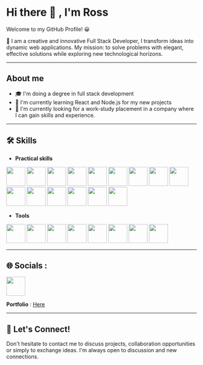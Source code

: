 # Hi there 👋 , I'm Ross


Welcome to my GitHub Profile! 😀

🚀 I am a creative and innovative Full Stack Developer, I transform ideas into dynamic web applications. My mission: to solve problems with elegant, effective solutions while exploring new technological horizons.

---

## About me

- 🎓 I'm doing a degree in full stack development
- 🌴 I'm currently learning React and Node.js for my new projects
- 💼 I'm currently looking for a work-study placement in a company where I can gain skills and experience.

---

## 🛠️ Skills

- **Practical skills**
  
<img src="https://cdn.jsdelivr.net/gh/devicons/devicon@latest/icons/c/c-original.svg" width="50" height="50"/> <img src="https://cdn.jsdelivr.net/gh/devicons/devicon@latest/icons/cplusplus/cplusplus-original.svg" width="50" height="50"/> <img src="https://cdn.jsdelivr.net/gh/devicons/devicon@latest/icons/html5/html5-original.svg" width="50" height="50"/> <img src="https://cdn.jsdelivr.net/gh/devicons/devicon@latest/icons/css3/css3-original.svg" width="50" height="50"/> <img src="https://cdn.jsdelivr.net/gh/devicons/devicon@latest/icons/javascript/javascript-original.svg" width="50" height="50"/> <img src="https://cdn.jsdelivr.net/gh/devicons/devicon@latest/icons/php/php-original.svg"  width="50" height="50"/> <img src="https://cdn.jsdelivr.net/gh/devicons/devicon@latest/icons/azuresqldatabase/azuresqldatabase-original.svg" width="50" height="50"/> <img src="https://cdn.jsdelivr.net/gh/devicons/devicon@latest/icons/laravel/laravel-original.svg" width="50" height="50" /> <img src="https://cdn.jsdelivr.net/gh/devicons/devicon@latest/icons/mysql/mysql-original-wordmark.svg" width="50" height="50"/> <img src="https://cdn.jsdelivr.net/gh/devicons/devicon@latest/icons/python/python-original.svg" width="50" height="50"/> <img src="https://cdn.jsdelivr.net/gh/devicons/devicon@latest/icons/java/java-original-wordmark.svg"  width="50" height="50"/> <img src="https://cdn.jsdelivr.net/gh/devicons/devicon@latest/icons/react/react-original.svg" width="50" height="50"/> <img src="https://cdn.jsdelivr.net/gh/devicons/devicon@latest/icons/bootstrap/bootstrap-original.svg" width="50" height="50" /> <img src="https://cdn.jsdelivr.net/gh/devicons/devicon@latest/icons/tailwindcss/tailwindcss-original.svg" width="50" height="50" /> <img src="https://cdn.jsdelivr.net/gh/devicons/devicon@latest/icons/jquery/jquery-plain-wordmark.svg" width="50" height="50"/>

- **Tools**

<img src="https://cdn.jsdelivr.net/gh/devicons/devicon@latest/icons/wordpress/wordpress-original.svg" width="50" height="50"/> <img src="https://cdn.jsdelivr.net/gh/devicons/devicon@latest/icons/git/git-original.svg" width="50" height="50"/> <img src="https://cdn.jsdelivr.net/gh/devicons/devicon@latest/icons/vscode/vscode-original.svg"  width="50" height="50"/> <img src="https://cdn.jsdelivr.net/gh/devicons/devicon@latest/icons/pycharm/pycharm-original.svg" width="50" height="50"/> <img src="https://cdn.jsdelivr.net/gh/devicons/devicon@latest/icons/phpstorm/phpstorm-original.svg" width="50" height="50" /> <img src="https://cdn.jsdelivr.net/gh/devicons/devicon@latest/icons/clion/clion-original.svg"  width="50" height="50"/> <img src="https://cdn.jsdelivr.net/gh/devicons/devicon@latest/icons/figma/figma-original.svg" width="50" height="50"/> <img src="https://cdn.jsdelivr.net/gh/devicons/devicon@latest/icons/eclipse/eclipse-original.svg"  width="50" height="50"/>

---

## 🌐 Socials :

[<img src="https://cdn.jsdelivr.net/gh/devicons/devicon@latest/icons/linkedin/linkedin-original.svg"  width="50" height="50"/>](https://www.linkedin.com/in/ross-gildas-ketcha-a39a172b0/) 

**Portfolio** : [Here](https://ross260.github.io/Portfolio/)

---

## 🤝 Let's Connect!

Don't hesitate to contact me to discuss projects, collaboration opportunities or simply to exchange ideas. I'm always open to discussion and new connections.

